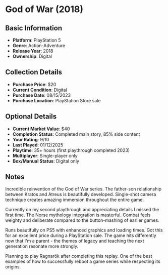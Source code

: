 # God of War (2018)

## Basic Information
- **Platform**: PlayStation 5
- **Genre**: Action-Adventure
- **Release Year**: 2018
- **Ownership**: Digital

## Collection Details
- **Purchase Price**: $20
- **Current Condition**: Digital
- **Purchase Date**: 08/15/2023
- **Purchase Location**: PlayStation Store sale

## Optional Details
- **Current Market Value**: $40
- **Completion Status**: Completed main story, 85% side content
- **Your Rating**: 9/10
- **Last Played**: 01/12/2025
- **Playtime**: 35+ hours (first playthrough completed 2023)
- **Multiplayer**: Single-player only
- **Box/Manual Status**: Digital only

## Notes
Incredible reinvention of the God of War series. The father-son relationship between Kratos and Atreus is beautifully developed. Single-shot camera technique creates amazing immersion throughout the entire game.

Currently on my second playthrough and appreciating details I missed the first time. The Norse mythology integration is masterful. Combat feels weighty and deliberate compared to the button-mashing of earlier games.

Runs beautifully on PS5 with enhanced graphics and loading times. Got this for an excellent price during a PlayStation sale. The game hits differently now that I'm a parent - the themes of legacy and teaching the next generation resonate more strongly.

Planning to play Ragnarök after completing this replay. One of the best examples of how to successfully reboot a game series while respecting its origins.